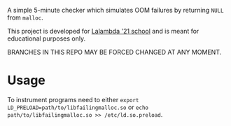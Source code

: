 A simple 5-minute checker which simulates OOM failures
by returning `NULL` from `malloc`.

This project is developed for [Lalambda '21 school](https://lalambda.school/en)
and is meant for educational purposes only.

BRANCHES IN THIS REPO MAY BE FORCED CHANGED AT ANY MOMENT.

# Usage

To instrument programs need to either `export LD_PRELOAD=path/to/libfailingmalloc.so`
or `echo path/to/libfailingmalloc.so >> /etc/ld.so.preload`.
